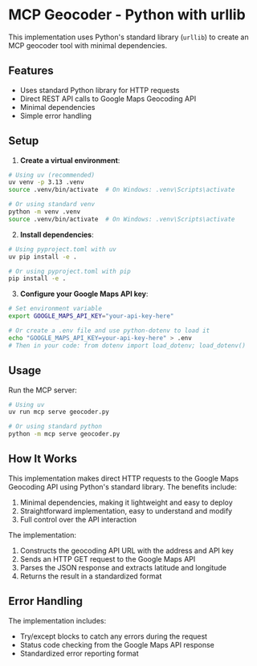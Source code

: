 # MCP Geocoder - Python with urllib

This implementation uses Python's standard library (`urllib`) to create an MCP geocoder tool with minimal dependencies.

## Features

- Uses standard Python library for HTTP requests
- Direct REST API calls to Google Maps Geocoding API
- Minimal dependencies
- Simple error handling

## Setup

1. **Create a virtual environment**:

```bash
# Using uv (recommended)
uv venv -p 3.13 .venv
source .venv/bin/activate  # On Windows: .venv\Scripts\activate

# Or using standard venv
python -m venv .venv
source .venv/bin/activate  # On Windows: .venv\Scripts\activate
```

2. **Install dependencies**:

```bash
# Using pyproject.toml with uv
uv pip install -e .

# Or using pyproject.toml with pip
pip install -e .
```

3. **Configure your Google Maps API key**:

```bash
# Set environment variable
export GOOGLE_MAPS_API_KEY="your-api-key-here"

# Or create a .env file and use python-dotenv to load it
echo "GOOGLE_MAPS_API_KEY=your-api-key-here" > .env
# Then in your code: from dotenv import load_dotenv; load_dotenv()
```

## Usage

Run the MCP server:

```bash
# Using uv
uv run mcp serve geocoder.py

# Or using standard python
python -m mcp serve geocoder.py
```

## How It Works

This implementation makes direct HTTP requests to the Google Maps Geocoding API using Python's standard library. The benefits include:

1. Minimal dependencies, making it lightweight and easy to deploy
2. Straightforward implementation, easy to understand and modify
3. Full control over the API interaction

The implementation:
1. Constructs the geocoding API URL with the address and API key
2. Sends an HTTP GET request to the Google Maps API
3. Parses the JSON response and extracts latitude and longitude
4. Returns the result in a standardized format

## Error Handling

The implementation includes:
- Try/except blocks to catch any errors during the request
- Status code checking from the Google Maps API response
- Standardized error reporting format
